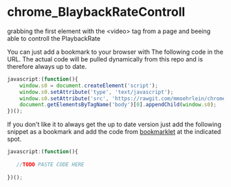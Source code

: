 # chrome_BlaybackRateControll
grabbing the first element with the &lt;video> tag from a page and beeing able to controll the PlaybackRate

You can just add a bookmark to your browser with The following code in the URL. The actual code will be pulled dynamically from this repo and is therefore always up to date.

```JavaScript
javascript:(function(){
    window.s0 = document.createElement('script');
    window.s0.setAttribute('type', 'text/javascript');
    window.s0.setAttribute('src', 'https://rawgit.com/mmoehrlein/chrome_BlaybackRateControll/master/bookmarklet.js');
    document.getElementsByTagName('body')[0].appendChild(window.s0);
})();
```

If you don't like it to always get the up to date version just add the following snippet as a bookmark and add the code from [bookmarklet](https://github.com/mmoehrlein/chrome_BlaybackRateControll/blob/master/bookmarklet.js) at the indicated spot.

```JavaScript
javascript:(function(){
    
   //TODO PASTE CODE HERE
    
})();
```
